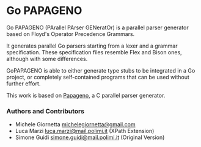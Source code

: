 Go PAPAGENO
========

Go PAPAGENO (PArallel PArser GENeratOr) is a parallel parser generator based on Floyd's Operator Precedence Grammars.

It generates parallel Go parsers starting from a lexer and a grammar specification.
These specification files resemble Flex and Bison ones, although with some differences.

GoPAPAGENO is able to either generate type stubs to be integrated in a Go project, or completely self-contained programs that can be used without further effort.

This work is based on [Papageno](https://github.com/PAPAGENO-devels/papageno), a C parallel parser generator.

### Authors and Contributors

 * Michele Giornetta <michelegiornetta@gmail.com>
 * Luca Marzi <luca.marzi@mail.polimi.it> (XPath Extension)
 * Simone Guidi <simone.guidi@mail.polimi.it> (Original Version)
